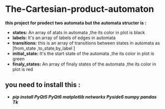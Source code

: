 # __The-Cartesian-product-automaton__
**this project for prodect two automata but the automata structer is :**

- **states:**  An  array of atats in automata ,the its color in plot is black 
- **labels:** It's an array of labels of edges in automata
- __transitions:__ this is an array of transitions between states in automata as [from_state ,to_state,by_label ]
- **initial_state:** It's the start state of the automata ,the its color in plot is green
- **finaly_states:** An array of finaly states of the automata ,the its color in plot is red

## **you need to install this :**
- ***pip install PyQt5 PyQt6 matplotlib networkx Pyside6 numpy pandas Tk***




